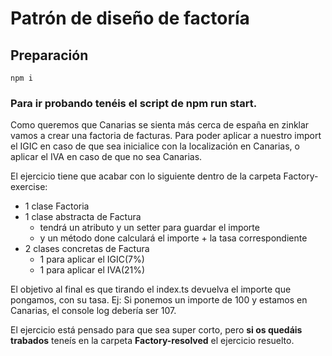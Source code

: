 # Patrón de diseño de factoría

## Preparación

`npm i `

### Para ir probando tenéis el script de npm run start.

Como queremos que Canarias se sienta más cerca de españa en zinklar vamos a crear una factoria de facturas.
Para poder aplicar a nuestro import el IGIC en caso de que sea inicialice con la localización en Canarias, o
aplicar el IVA en caso de que no sea Canarias.

El ejercicio tiene que acabar con lo siguiente dentro de la carpeta Factory-exercise:

- 1 clase Factoria
- 1 clase abstracta de Factura
  - tendrá un atributo y un setter para guardar el importe
  - y un método done calculará el importe + la tasa correspondiente
- 2 clases concretas de Factura
  - 1 para aplicar el IGIC(7%)
  - 1 para aplicar el IVA(21%)

El objetivo al final es que tirando el index.ts devuelva el importe que pongamos, con su tasa.
Ej: Si ponemos un importe de 100 y estamos en Canarias, el console log debería ser 107.

El ejercicio está pensado para que sea super corto, pero **si os quedáis trabados** teneís en la carpeta **Factory-resolved** el ejercicio resuelto.

